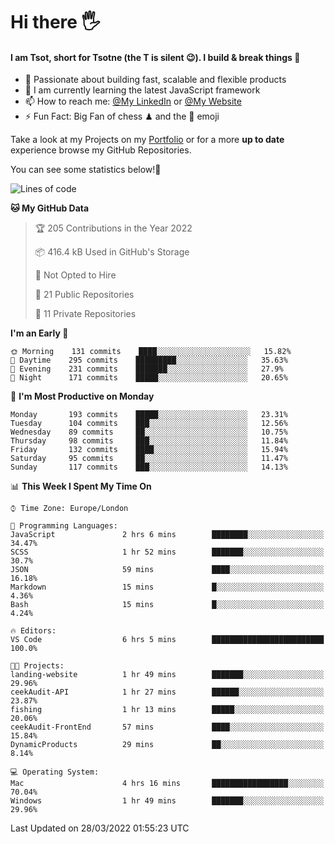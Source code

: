 # Hi there :raised_hand_with_fingers_splayed:
#### I am Tsot, short for Tsotne (the T is silent :wink:). I build & break things :space_invader:
- :telescope: Passionate about building fast, scalable and flexible products
- :seedling: I am currently learning the latest JavaScript framework 
- :mailbox: How to reach me: [@My LinkedIn](https://www.linkedin.com/in/tsotne-gvadzabia/) or [@My Website](https://tsotne.co.uk/contact)
- :zap: Fun Fact: Big Fan of chess ♟ and the 👾 emoji

Take a look at my Projects on my [Portfolio](https://tsotne.co.uk/) or for a more **up to date** experience browse my GitHub Repositories.

You can see some statistics below!:space_invader:
<!--START_SECTION:waka-->
![Lines of code](https://img.shields.io/badge/From%20Hello%20World%20I%27ve%20Written-2%20Million%20lines%20of%20code-blue)

**🐱 My GitHub Data** 

> 🏆 205 Contributions in the Year 2022
 > 
> 📦 416.4 kB Used in GitHub's Storage 
 > 
> 🚫 Not Opted to Hire
 > 
> 📜 21 Public Repositories 
 > 
> 🔑 11 Private Repositories  
 > 
**I'm an Early 🐤** 

```text
🌞 Morning    131 commits    ████░░░░░░░░░░░░░░░░░░░░░   15.82% 
🌆 Daytime    295 commits    █████████░░░░░░░░░░░░░░░░   35.63% 
🌃 Evening    231 commits    ███████░░░░░░░░░░░░░░░░░░   27.9% 
🌙 Night      171 commits    █████░░░░░░░░░░░░░░░░░░░░   20.65%

```
📅 **I'm Most Productive on Monday** 

```text
Monday       193 commits    █████░░░░░░░░░░░░░░░░░░░░   23.31% 
Tuesday      104 commits    ███░░░░░░░░░░░░░░░░░░░░░░   12.56% 
Wednesday    89 commits     ██░░░░░░░░░░░░░░░░░░░░░░░   10.75% 
Thursday     98 commits     ███░░░░░░░░░░░░░░░░░░░░░░   11.84% 
Friday       132 commits    ████░░░░░░░░░░░░░░░░░░░░░   15.94% 
Saturday     95 commits     ██░░░░░░░░░░░░░░░░░░░░░░░   11.47% 
Sunday       117 commits    ███░░░░░░░░░░░░░░░░░░░░░░   14.13%

```


📊 **This Week I Spent My Time On** 

```text
⌚︎ Time Zone: Europe/London

💬 Programming Languages: 
JavaScript               2 hrs 6 mins        ████████░░░░░░░░░░░░░░░░░   34.47% 
SCSS                     1 hr 52 mins        ███████░░░░░░░░░░░░░░░░░░   30.7% 
JSON                     59 mins             ████░░░░░░░░░░░░░░░░░░░░░   16.18% 
Markdown                 15 mins             █░░░░░░░░░░░░░░░░░░░░░░░░   4.36% 
Bash                     15 mins             █░░░░░░░░░░░░░░░░░░░░░░░░   4.24%

🔥 Editors: 
VS Code                  6 hrs 5 mins        █████████████████████████   100.0%

🐱‍💻 Projects: 
landing-website          1 hr 49 mins        ███████░░░░░░░░░░░░░░░░░░   29.96% 
ceekAudit-API            1 hr 27 mins        ██████░░░░░░░░░░░░░░░░░░░   23.87% 
fishing                  1 hr 13 mins        █████░░░░░░░░░░░░░░░░░░░░   20.06% 
ceekAudit-FrontEnd       57 mins             ████░░░░░░░░░░░░░░░░░░░░░   15.84% 
DynamicProducts          29 mins             ██░░░░░░░░░░░░░░░░░░░░░░░   8.14%

💻 Operating System: 
Mac                      4 hrs 16 mins       █████████████████░░░░░░░░   70.04% 
Windows                  1 hr 49 mins        ███████░░░░░░░░░░░░░░░░░░   29.96%

```


 Last Updated on 28/03/2022 01:55:23 UTC
<!--END_SECTION:waka-->

